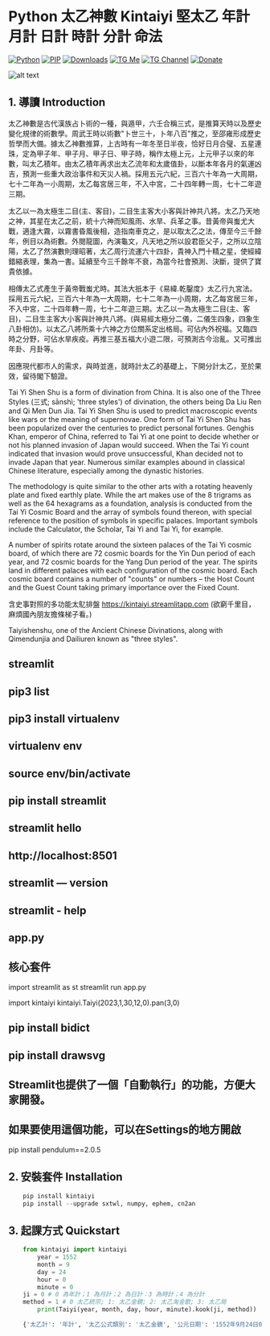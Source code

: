 ﻿# **Python 太乙神數 Kintaiyi 堅太乙 年計 月計 日計 時計 分計 命法**
[![Python](https://img.shields.io/pypi/pyversions/kintaiyi)](https://pypi.org/project/kintaiyi/)
[![PIP](https://img.shields.io/pypi/v/kintaiyi)](https://pypi.org/project/kintaiyi/)
[![Downloads](https://img.shields.io/pypi/dm/kintaiyi)](https://pypi.org/project/kintaiyi/)
[![TG Me](https://img.shields.io/badge/chat-on%20telegram-blue)](https://t.me/haizhonggum)
[![TG Channel](https://img.shields.io/badge/chat-on%20telegram-red)](https://t.me/numerology_coding)
[![Donate](https://img.shields.io/badge/Donate-PayPal-green.svg?logo=paypal&style=flat-square)](https://www.paypal.me/kinyeah)&nbsp;

![alt text](https://github.com/kentang2017/kintaiyi/blob/master/pic/Untitled-1.png)

 ## 1. 導讀 Introduction
太乙神數是古代漢族占卜術的一種，與遁甲，六壬合稱三式，是推算天時以及歷史變化規律的術數學。周武王時以術數"卜世三十，卜年八百"推之，至邵雍形成歷史哲學而大備。據太乙神數推算，上古時有一年冬至日半夜，恰好日月合璧、五星連珠，定為甲子年、甲子月、甲子日、甲子時，稱作太極上元，上元甲子以來的年數，叫太乙積年。由太乙積年再求出太乙流年和太歲值卦，以斷本年各月的氣運凶吉，預測一些重大政治事件和天災人禍。採用五元六紀，三百六十年為一大周期，七十二年為一小周期，太乙每宮居三年，不入中宮，二十四年轉一周，七十二年遊三期。

太乙以一為太極生二目(主、客目)，二目生主客大小客與計神共八將。太乙乃天地之神，其星在太乙之前，統十六神而知風雨、水旱、兵革之事。昔黃帝與蚩尤大戰，適逢大霧，以霧書昏風後相，造指南車克之，是以取太乙之法，傳至今三千餘年，例目以為術數。外閱龍圖，內演龜文，凡天地之所以設君臣父子，之所以立陰陽，太乙了然演數則理昭著，太乙周行流運六十四卦，貴神入門十精之星，使經緯錯縮表理，集為一書。延續至今三千餘年不衰，為當今社會預測、決斷，提供了寶貴依據。

相傳太乙式產生于黃帝戰蚩尤時。其法大扺本于《易緯.乾鑿度》太乙行九宮法。採用五元六紀，三百六十年為一大周期，七十二年為一小周期，太乙每宮居三年，不入中宮，二十四年轉一周，七十二年遊三期。太乙以一為太極生二目(主、客目)，二目生主客大小客與計神共八將。(與易經太極分二儀，二儀生四象，四象生八卦相仿)。以太乙八將所乘十六神之方位關系定出格局。可佔內外祝福。又臨四時之分野，可佔水旱疾疫。再推三基五福大小遊二限，可預測古今治亂。又可推出年卦、月卦等。

因應現代都市人的需求，與時並進，就時計太乙的基礎上，下開分計太乙，至於果效，留待閣下驗證。

Tai Yi Shen Shu is a form of divination from China. It is also one of the Three Styles (三式; sānshì; 'three styles') of divination, the others being Da Liu Ren and Qi Men Dun Jia. Tai Yi Shen Shu is used to predict macroscopic events like wars or the meaning of supernovae. One form of Tai Yi Shen Shu has been popularized over the centuries to predict personal fortunes. Genghis Khan, emperor of China, referred to Tai Yi at one point to decide whether or not his planned invasion of Japan would succeed. When the Tai Yi count indicated that invasion would prove unsuccessful, Khan decided not to invade Japan that year. Numerous similar examples abound in classical Chinese literature, especially among the dynastic histories.

The methodology is quite similar to the other arts with a rotating heavenly plate and fixed earthly plate. While the art makes use of the 8 trigrams as well as the 64 hexagrams as a foundation, analysis is conducted from the Tai Yi Cosmic Board and the array of symbols found thereon, with special reference to the position of symbols in specific palaces. Important symbols include the Calculator, the Scholar, Tai Yi and Tai Yi, for example.

A number of spirits rotate around the sixteen palaces of the Tai Yi cosmic board, of which there are 72 cosmic boards for the Yin Dun period of each year, and 72 cosmic boards for the Yang Dun period of the year. The spirits land in different palaces with each configuration of the cosmic board. Each cosmic board contains a number of "counts" or numbers – the Host Count and the Guest Count taking primary importance over the Fixed Count.

含史事對照的多功能太鳦排盤 https://kintaiyi.streamlitapp.com (欲窮千里目，麻煩國內朋友擔條梯子看。)

Taiyishenshu, one of the Ancient Chinese Divinations, along with Qimendunjia and Dailiuren known as "three styles".

## streamlit
## pip3 list
## pip3 install virtualenv
## virtualenv env
## source env/bin/activate
## pip install streamlit
## streamlit hello
## http://localhost:8501
## streamlit — version
## streamlit - help 
## app.py
## 核心套件
import streamlit as st
streamlit run app.py

import kintaiyi
kintaiyi.Taiyi(2023,1,30,12,0).pan(3,0)

## pip install bidict
## pip install drawsvg

## Streamlit也提供了一個「自動執行」的功能，方便大家開發。
## 如果要使用這個功能，可以在Settings的地方開啟
pip install pendulum==2.0.5

## 2. 安裝套件 Installation
```python
	pip install kintaiyi
	pip install --upgrade sxtwl, numpy, ephem, cn2an 
```
## 3. 起課方式 Quickstart
```python
	from kintaiyi import kintaiyi
    	year = 1552
    	month = 9
    	day = 24
    	hour = 0
    	minute = 0
	ji = 0 # 0 為年計；1 為月計；2 為日計：3 為時計；4 為分計
	method = 1 # 0 太乙統宗; 1: 太乙金鏡; 2: 太乙淘金歌; 3: 太乙局
    	print(Taiyi(year, month, day, hour, minute).kook(ji, method))
    
	{'太乙計': '年計', '太乙公式類別': '太乙金鏡', '公元日期': '1552年9月24日0時', '干支': ['壬子', '庚戌', '丙戌', '戊子', '甲子'], '農曆': {'年': 1552, '月': 9, '日': 7}, '年號': '明世宗朱厚熜 嘉靖三十一年', '紀元': '第四紀第四戊子元', '太歲': '子', '局式': {'文': '陽遁十三局', '數': 13, '年': '理天', '積年數': 1938109}, '五子元局': '陽遁二百二十九局', '陽九': '子', '百六': '丑', '太乙落宮': 6, '太乙': '兌', '天乙': '巳', '地乙': '乾', '四神': '中', '直符': '巽', '文昌': ['巽', ''], '始擊': '辰', '主算': [18, ['三才足數', '上和']], '主將': 8, '主參': 4, '客算': [19, ['三才足數', '雜重陽']], '客將': 9, '客參': 7, '定算': [19, ['三才足數', '雜重陽']], '合神': '丑', '計神': '寅', '定目': '辰', '君基': '酉', '臣基': '酉', '民基': '申', '五福': '坤', '帝符': '辰', '太尊': '子', '飛鳥': 4, '三風': 1, '五風': 5, '八風': 6, '大游': 5, '小游': 1, '二十八宿值日': '翼', '太歲二十八宿': '翼', '太歲值宿斷事': '陰陽失序，多雨水。', '始擊二十八宿': '心', '始擊值宿斷事': '太子、諸王有憂。', '十天干歲始擊落宮預測': '中國有兵。', '八門值事': '傷', '八門分佈': {6: '傷', 1: '杜', 8: '景', 3: '死', 4: '驚', 9: '開', 2: '休', 7: '生'}, '八宮旺衰': {7: '旺', 6: '相', 1: '胎', 8: '沒', 3: '死', 4: '囚', 9: '休', 2: '廢'}, '推太乙當時法': '太乙時計才顯示', '推三門具不具': '三門具。', '推五將發不發': '五將發。', '推主客相闗法': '主尅客，主勝', '推多少以占勝負': '客以多筭臨少，主人敗也。', '推太乙風雲飛鳥助戰法': '飛鳥扶主人陣者，主人勝', '推雷公入水': '子', '推臨津問道': '卯', '推獅子反擲': '卯', '推白雲捲空': '申', '推猛虎相拒': '未', '推白龍得雲': '戌', '推回軍無言': '酉'}


